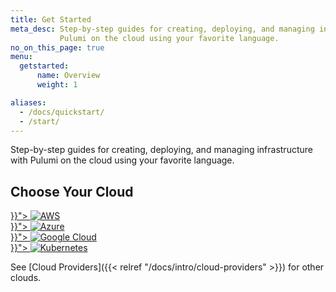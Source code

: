 ```yaml
---
title: Get Started
meta_desc: Step-by-step guides for creating, deploying, and managing infrastructure with
           Pulumi on the cloud using your favorite language.
no_on_this_page: true
menu:
  getstarted:
      name: Overview
      weight: 1

aliases:
  - /docs/quickstart/
  - /start/
---
```


<div class="flex max-w-2xl">
    <p class="text-xl leading-relaxed text-gray-600">
        Step-by-step guides for creating, deploying, and managing infrastructure with
        Pulumi on the cloud using your favorite language.
    </p>
</div>

## Choose Your Cloud

<div class="tiles flex-row flex-wrap mt-4">
    <div class="pb-4 md:pr-4 md:w-1/2">
        <a class="tile" href="{{< relref "aws" >}}">
            <img class="h-10 mx-auto" src="/logos/tech/aws.svg" alt="AWS">
        </a>
    </div>
    <div class="pb-4 md:w-1/2">
        <a class="tile" href="{{< relref "azure" >}}">
            <img class="h-10 mx-auto" src="/logos/tech/azure.svg" alt="Azure">
        </a>
    </div>
    <div class="pb-4 md:pr-4 md:w-1/2">
        <a class="tile" href="{{< relref "gcp" >}}">
            <img class="h-10 mx-auto" src="/logos/tech/gcp.svg" alt="Google Cloud">
        </a>
    </div>
    <div class="pb-4 md:w-1/2">
        <a class="tile" href="{{< relref "kubernetes" >}}">
            <img class="h-10 mx-auto" src="/logos/tech/k8s.svg" alt="Kubernetes">
        </a>
    </div>
</div>

See [Cloud Providers]({{< relref "/docs/intro/cloud-providers" >}}) for other clouds.
